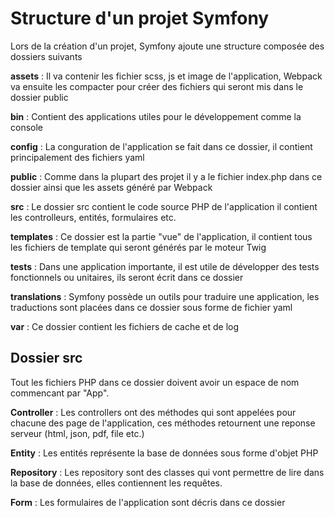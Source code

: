 # Structure d'un projet Symfony

Lors de la création d'un projet, Symfony ajoute une structure composée des dossiers suivants

**assets**
: Il va contenir les fichier scss, js et image de l'application, Webpack va ensuite les compacter pour créer des fichiers qui seront mis dans le dossier public

**bin**
: Contient des applications utiles pour le développement comme la console

**config**
: La conguration de l'application se fait dans ce dossier, il contient principalement des fichiers yaml

**public**
: Comme dans la plupart des projet il y a le fichier index.php dans ce dossier ainsi que les assets généré par Webpack

**src**
: Le dossier src contient le code source PHP de l'application il contient les controlleurs, entités, formulaires etc.

**templates**
: Ce dossier est la partie "vue" de l'application, il contient tous les fichiers de template qui seront générés par le moteur Twig

**tests**
: Dans une application importante, il est utile de développer des tests fonctionnels ou unitaires, ils seront écrit dans ce dossier

**translations**
: Symfony possède un outils pour traduire une application, les traductions sont placées dans ce dossier sous forme de fichier yaml

**var**
: Ce dossier contient les fichiers de cache et de log

## Dossier src

Tout les fichiers PHP dans ce dossier doivent avoir un espace de nom commencant par "App".

**Controller**
: Les controllers ont des méthodes qui sont appelées pour chacune des page de l'application, ces méthodes retournent une reponse serveur (html, json, pdf, file etc.)

**Entity**
: Les entités représente la base de données sous forme d'objet PHP

**Repository**
: Les repository sont des classes qui vont permettre de lire dans la base de données, elles contiennent les requêtes.

**Form**
: Les formulaires de l'application sont décris dans ce dossier